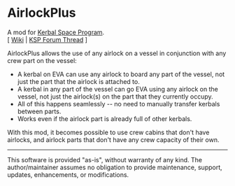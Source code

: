 AirlockPlus
===========

A mod for [Kerbal Space Program](http://kerbalspaceprogram.com).  
[ [Wiki](../../wiki) | [KSP Forum Thread](http://forum.kerbalspaceprogram.com/index.php?showtopic=160268) ]

AirlockPlus allows the use of any airlock on a vessel in conjunction with any crew part on the vessel:
- A kerbal on EVA can use any airlock to board any part of the vessel, not just the part that the airlock is attached to.
- A kerbal in any part of the vessel can go EVA using any airlock on the vessel, not just the airlock(s) on the part that they currently occupy.
- All of this happens seamlessly -- no need to manually transfer kerbals between parts.
- Works even if the airlock part is already full of other kerbals. 

With this mod, it becomes possible to use crew cabins that don't have airlocks, and airlock parts that don't have any crew capacity of their own. 

---

This software is provided "as-is", without warranty of any kind. The author/maintainer assumes no obligation to provide maintenance, support, updates, enhancements, or modifications.
